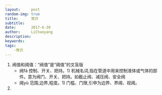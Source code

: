 ```yaml
---
layout:     post
random-img: true
title:      常识
subtitle:   
date:       2017-6-30
author:     LiChaoyang
description: 
keywords: 
tags:
    -常识
---
```


 1. 阀值和阈值：“阀值”是“阈值”的文盲版
     - 阀fá 控制、开关、把持。1) 机械名词,指在管道中用来控制液体或气体的部件。意为阀门、开关、把持。如截止阀、减压阀、安全阀
     - 阈yù 范围,边界,程度。1) 门槛、门限,引申为边界、界阈、视阈。
 2. 

